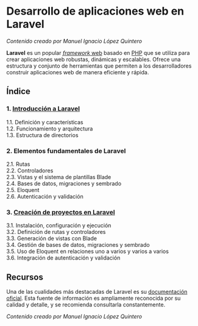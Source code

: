 # Desarrollo de aplicaciones web en Laravel

_Contenido creado por Manuel Ignacio López Quintero_

**Laravel** es un popular [*framework* web](https://en.wikipedia.org/wiki/Web_framework) basado en [PHP](https://en.wikipedia.org/wiki/PHP) que se utiliza para crear aplicaciones web robustas, dinámicas y escalables. Ofrece una estructura y conjunto de herramientas que permiten a los desarrolladores construir aplicaciones web de manera eficiente y rápida.

## Índice

### 1. [Introducción a Laravel](1/README.md)

1.1. Definición y características<br />
1.2. Funcionamiento y arquitectura<br />
1.3. Estructura de directorios

### 2. Elementos fundamentales de Laravel

2.1. Rutas<br />
2.2. Controladores<br />
2.3. Vistas y el sistema de plantillas Blade<br />
2.4. Bases de datos, migraciones y sembrado<br />
2.5. Eloquent<br />
2.6. Autenticación y validación

### 3. [Creación de proyectos en Laravel](3/README.md)

3.1. Instalación, configuración y ejecución<br />
3.2. Definición de rutas y controladores<br />
3.3. Generación de vistas con Blade<br />
3.4. Gestión de bases de datos, migraciones y sembrado<br />
3.5. Uso de Eloquent en relaciones uno a varios y varios a varios<br />
3.6. Integración de autenticación y validación

## Recursos

Una de las cualidades más destacadas de Laravel es su [documentación oficial](https://laravel.com/docs). Esta fuente de información es ampliamente reconocida por su calidad y detalle, y se recomienda consultarla constantemente. 

_Contenido creado por Manuel Ignacio López Quintero_
